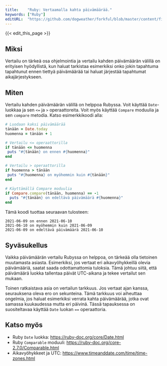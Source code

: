 ```yaml
---
title:    "Ruby: Vertaamalla kahta päivämäärää."
keywords: ["Ruby"]
editURL:  "https://github.com/dogweather/forkful/blob/master/content/fi/ruby/comparing-two-dates.md"
---
```


{{< edit_this_page >}}

## Miksi

Vertailu on tärkeä osa ohjelmointia ja vertailu kahden päivämäärän välillä on erityisen hyödyllistä, kun haluat tarkistaa esimerkiksi onko jokin tapahtuma tapahtunut ennen tiettyä päivämäärää tai haluat järjestää tapahtumat aikajärjestykseen.

## Miten

Vertailu kahden päivämäärän välillä on helppoa Rubyssa. Voit käyttää `Date`-luokkaa ja sen `<=` ja `>` operaattoreita. Voit myös käyttää `Compare` moduulia ja sen `compare` metodia. Katso esimerkkikoodi alla:

```Ruby
# Luodaan kaksi päivämäärää
tänään = Date.today
huomenna = tänään + 1

# Vertailu <= operaattorilla
if tänään <= huomenna
 puts "#{tänään} on ennen #{huomenna}"
end

# Vertailu > operaattorilla
if huomenna > tänään
 puts "#{huomenna} on myöhemmin kuin #{tänään}"
end

# Käyttämällä Compare moduulia
if Compare.compare(tänään, huomenna) == -1
  puts "#{tänään} on edeltävä päivämäärä #{huomenna}"
end
```

Tämä koodi tuottaa seuraavan tulosteen:

``` 
2021-06-09 on ennen 2021-06-10
2021-06-10 on myöhemmin kuin 2021-06-09
2021-06-09 on edeltävä päivämäärä 2021-06-10
```

## Syväsukellus

Vaikka päivämäärän vertailu Rubyssa on helppoa, on tärkeää olla tietoinen muutamasta asiasta. Esimerkiksi, jos vertaat eri aikavyöhykkeillä olevia päivämääriä, saatat saada odottamattomia tuloksia. Tämä johtuu siitä, että päivämäärä luokka tallentaa päivät UTC-aikana ja tekee vertailut sen mukaan.

Toinen ratkaistava asia on vertailun tarkkuus. Jos vertaat ajan kanssa, seurauksena oleva ero on sekunteina. Tämä tarkkuus voi aiheuttaa ongelmia, jos haluat esimerkiksi verrata kahta päivämäärää, jotka ovat samassa kuukaudessa mutta eri päivinä. Tässä tapauksessa on suositeltavaa käyttää `Date` luokan `==` operaattoria.

## Katso myös

- Ruby `Date` luokka: https://ruby-doc.org/core/Date.html
- Ruby `Comparable` moduuli: https://ruby-doc.org/core-2.7.0/Comparable.html
- Aikavyöhykkeet ja UTC: https://www.timeanddate.com/time/time-zones.html